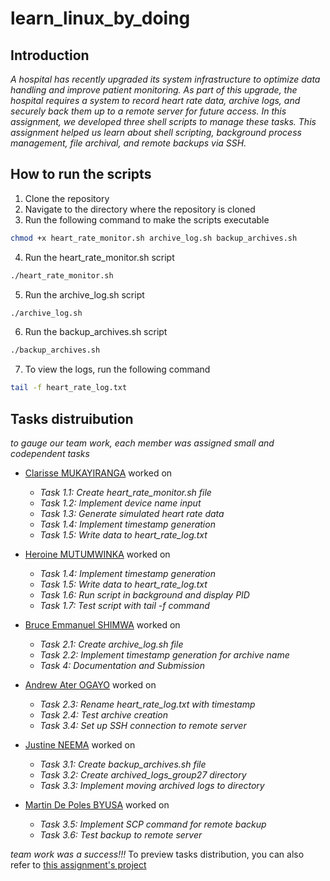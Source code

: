 # learn_linux_by_doing

## Introduction
_A hospital has recently upgraded its system infrastructure to optimize data handling and improve patient monitoring. As part of this upgrade, the hospital requires a system to record heart rate data, archive logs, and securely back them up to a remote server for future access.
In this assignment, we developed three shell scripts to manage these tasks.
This assignment helped us learn about shell scripting, background process management, file archival, and remote backups via SSH._

## How to run the scripts
1. Clone the repository
2. Navigate to the directory where the repository is cloned
3. Run the following command to make the scripts executable
```bash
chmod +x heart_rate_monitor.sh archive_log.sh backup_archives.sh
```
4. Run the heart_rate_monitor.sh script
```bash
./heart_rate_monitor.sh
```
5. Run the archive_log.sh script
```bash
./archive_log.sh
```
6. Run the backup_archives.sh script
```bash
./backup_archives.sh
```
7. To view the logs, run the following command
```bash
tail -f heart_rate_log.txt
```

## Tasks distruibution
_to gauge our team work, each member was assigned small and codependent tasks_
- [Clarisse MUKAYIRANGA](https://github.com/Clarisse-12) worked on
  - *Task 1.1: Create heart_rate_monitor.sh file*
  - *Task 1.2: Implement device name input*
  - *Task 1.3: Generate simulated heart rate data*
  - *Task 1.4: Implement timestamp generation*
  - *Task 1.5: Write data to heart_rate_log.txt*


- [Heroine MUTUMWINKA](https://github.com/h-mutumwinka) worked on
  - *Task 1.4: Implement timestamp generation*
  - *Task 1.5: Write data to heart_rate_log.txt*
  - *Task 1.6: Run script in background and display PID*
  - *Task 1.7: Test script with tail -f command*


- [Bruce Emmanuel SHIMWA](https://github.com/devark28) worked on
  - *Task 2.1: Create archive_log.sh file*
  - *Task 2.2: Implement timestamp generation for archive name*
  - *Task 4: Documentation and Submission*


- [Andrew Ater OGAYO](https://github.com/OgayoTK1) worked on
  - *Task 2.3: Rename heart_rate_log.txt with timestamp*
  - *Task 2.4: Test archive creation*
  - *Task 3.4: Set up SSH connection to remote server*


- [Justine NEEMA](https://github.com/Justineneema) worked on
  - *Task 3.1: Create backup_archives.sh file*
  - *Task 3.2: Create archived_logs_group27 directory*
  - *Task 3.3: Implement moving archived logs to directory*


- [Martin De Poles BYUSA](https://github.com/BYUSAA) worked on
  - *Task 3.5: Implement SCP command for remote backup*
  - *Task 3.6: Test backup to remote server*

_team work was a success!!!_
To preview tasks distribution, you can also refer to [this assignment's project](https://github.com/orgs/ALU-MI24-LCS27/projects/2/views/2?groupedBy%5BcolumnId%5D=Assignees)